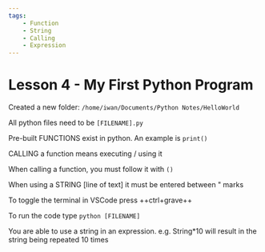 ```yaml
---
tags:
    - Function
    - String
    - Calling
    - Expression
---
```

# Lesson 4 - My First Python Program

Created a new folder: `/home/iwan/Documents/Python Notes/HelloWorld`

All python files need to be `[FILENAME].py`

Pre-built FUNCTIONS exist in python. An example is `print()`

CALLING a function means executing / using it

When calling a function, you must follow it with `()`

When using a STRING [line of text] it must be entered between " marks

To toggle the terminal in VSCode press ++ctrl+grave++

To run the code type `python [FILENAME]`

You are able to use a string in an expression. e.g. String*10 will result in the string being repeated 10 times